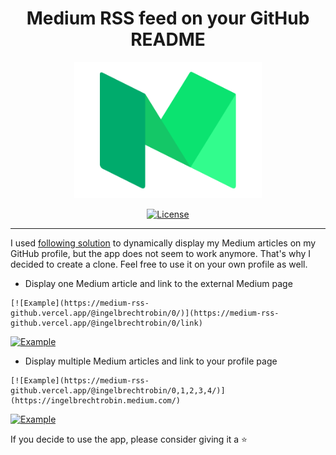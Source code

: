 <h1 align="center">Medium RSS feed on your GitHub README</h1>

<p align="center">
  <img src="https://github.com/robiningelbrecht/medium-rss-github/raw/master/readme/medium.png" alt="Medium" width="300">
</p>

<p align="center">
<a href="https://github.com/robiningelbrecht/drupal-amqp-rabbitmq/blob/master/LICENSE"><img src="https://img.shields.io/github/license/robiningelbrecht/continuous-integration-example?color=428f7e&logo=open%20source%20initiative&logoColor=white" alt="License"></a>
</p>

------

I used <a href="https://betterprogramming.pub/add-your-recent-published-mediums-article-on-github-readme-9ffaf3ad1606" target="_blank">following solution</a> 
to dynamically display my Medium articles on my GitHub profile, but the app does not seem to work anymore.
That's why I decided to create a clone. Feel free to use it on your own profile as well.


* Display one Medium article and link to the external Medium page

```
[![Example](https://medium-rss-github.vercel.app/@ingelbrechtrobin/0/)](https://medium-rss-github.vercel.app/@ingelbrechtrobin/0/link)
```

[![Example](https://medium-rss-github.vercel.app/@ingelbrechtrobin/0/)](https://medium-rss-github.vercel.app/@ingelbrechtrobin/0/link)

* Display multiple Medium articles and link to your profile page

```
[![Example](https://medium-rss-github.vercel.app/@ingelbrechtrobin/0,1,2,3,4/)](https://ingelbrechtrobin.medium.com/)
```

[![Example](https://medium-rss-github.vercel.app/@ingelbrechtrobin/0,1,2,3,4/)](https://ingelbrechtrobin.medium.com/)


If you decide to use the app, please consider giving it a ⭐
